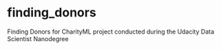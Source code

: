 # finding_donors
 Finding Donors for CharityML project conducted during the Udacity Data Scientist Nanodegree 
